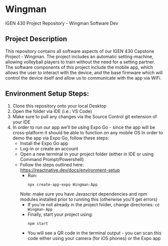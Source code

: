 # Wingman
IGEN 430 Project Repository - Wingman Software Dev

## Project Description
This repository contains all software aspects of our IGEN 430 Capstone Project - Wingman. The project includes an automatic setting-machine, allowing volleyball players to train without the need for a setting partner. 
The software components of this project include the mobile app, which allows the user to interact with the device, and the base firmware which will control the device itself and allow us to communicate with the app via WiFi.

## Environment Setup Steps:
1. Clone this repository onto your local Desktop
2. Open the folder via IDE (i.e.: VS Code)
3. Make sure to pull any changes via the Source Control git extension of your IDE
4. In order to run our app we'll be using Expo Go - since the app will be cross-platform it should be able to function on any mobile OS
  In order to demo the app via Expo Go, follow these steps:
    * Install the Expo Go app
    * Log-in or create an account
    * Open a new terminal in your project folder (either in IDE or using Command Prompt/Powershell)
    * Follow the steps outlined here: https://reactnative.dev/docs/environment-setup
      * Run: 
        ```
        npx create-app-expo Wingman-App
        ```
      Note: make sure you have Javascript dependencies and npm modules installed prior to running this (otherwise you'll get errors)
      * If you're not already in the project folder, change directories: `cd Wingman-App`
      * Finally, start your project using:
        ```
        npm start
        ```
      * You will see a QR code in the terminal output - you can scan this code either using your camera (for iOS phones) or the Expo app
